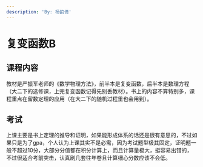 ```yaml
---
description: 'By: 杨韵倩'
---
```


# 复变函数B

## 课程内容 <a href="#ke-cheng-nei-rong" id="ke-cheng-nei-rong"></a>

教材是严振军老师的《数学物理方法》，前半本是复变函数，后半本是数理方程（大二下的选修课，上完复变函数记得先别丢教材）。书上的内容不算特别多，课程重点在留数定理的应用（在大二下的随机过程里也会用到）。

## 考试 <a href="#kao-shi" id="kao-shi"></a>

上课主要是书上定理的推导和证明，如果能形成体系的话还是很有意思的，不过如果只是为了gpa，个人认为上课其实不是必需，因为考试题型极其固定，证明题一般不超过10分，大部分分值都在积分计算上，而且计算量极大，挺容易出错的，不过很适合考前突击，认真刷几套往年卷且计算细心分数应该不会低。
